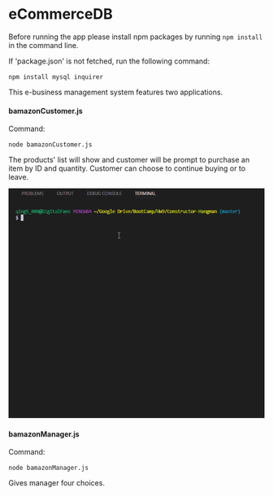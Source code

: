 # eCommerceDB

Before running the app please install npm packages by running `npm install` in the command line.

If 'package.json' is not fetched, run the following command:

```
npm install mysql inquirer
```

This e-business management system features two applications.

#### bamazonCustomer.js
Command: 
```
node bamazonCustomer.js
``` 
The products' list will show and customer will be prompt to purchase an item by ID and quantity. Customer can choose to continue buying or to leave.

![alt text](https://github.com/bomingfan/Constructor-Hangman/blob/master/images/win.gif)



#### bamazonManager.js
Command:
```
node bamazonManager.js
``` 
Gives manager four choices. 

